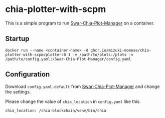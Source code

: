 # chia-plotter-with-scpm
This is a simple program to run [Swar-Chia-Plot-Manager](https://github.com/swar/Swar-Chia-Plot-Manager) on a container.

## Startup
```
docker run --name <container-name> -d ghcr.io/mizuki-momose/chia-plotter-with-scpm/plotter:0.1 -v /path/to/plots:/plots -v /path/to/config.yaml:/Swar-Chia-Plot-Manager/config.yaml
```

## Configuration
Download `config.yaml.default` from [Swar-Chia-Plot-Manager](https://github.com/swar/Swar-Chia-Plot-Manager) and change the settings.

Please change the value of `chia_location` in `config.yaml` like this.
```
chia_location: /chia-blockchain/venv/bin/chia
```
